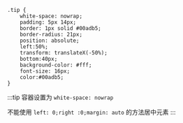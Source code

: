 <positionWidth/>

```scss{2}
.tip {
    white-space: nowrap;
    padding: 5px 14px;
    border: 1px solid #00adb5;
    border-radius: 21px;
    position: absolute;
    left:50%;
    transform: translateX(-50%);
    bottom:40px;
    background-color: #fff;
    font-size: 16px;
    color:#00adb5;
}
```

:::tip
容器设置为 `white-space: nowrap`

不能使用 `left: 0;right :0;margin: auto` 的方法居中元素
:::
